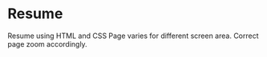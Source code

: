 # Resume
Resume using HTML and CSS
Page varies for different screen area. Correct page zoom accordingly.
